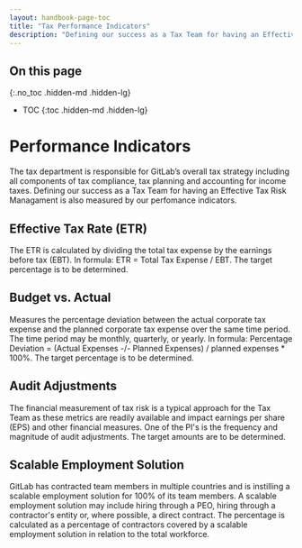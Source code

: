 ```yaml
---
layout: handbook-page-toc
title: "Tax Performance Indicators"
description: "Defining our success as a Tax Team for having an Effective Tax Risk Managament is also measured by our perfomance indicators."
---
```


## On this page
{:.no_toc .hidden-md .hidden-lg}

- TOC
{:toc .hidden-md .hidden-lg}

# Performance Indicators

The tax department is responsible for GitLab’s overall tax strategy including all components of tax compliance, tax planning and accounting for income taxes. Defining our success as a Tax Team for having an Effective Tax Risk Managament is also measured by our perfomance indicators. 

## Effective Tax Rate (ETR)
The ETR is calculated by dividing the total tax expense by the earnings before tax (EBT). In formula: ETR = Total Tax Expense / EBT. The target percentage is to be determined.

## Budget vs. Actual
Measures the percentage deviation between the actual corporate tax expense and the planned corporate tax expense over the same time period. The time period may be monthly, quarterly, or yearly. In formula: Percentage Deviation = (Actual Expenses -/- Planned Expenses) / planned expenses * 100%. The target percentage is to be determined.

## Audit Adjustments
The financial measurement of tax risk is a typical approach for the Tax Team as these metrics are readily available and impact earnings per share (EPS) and other financial measures. One of the PI's is the frequency and magnitude of audit adjustments. The target amounts are to be determined.

## Scalable Employment Solution
GitLab has contracted team members in multiple countries and is instilling a scalable employment solution for 100% of its team members. A scalable employment solution may include hiring through a PEO, hiring through a contractor's entity or, where possible, a direct contract. The percentage is calculated as a percentage of contractors covered by a scalable employment solution in relation to the total workforce.

